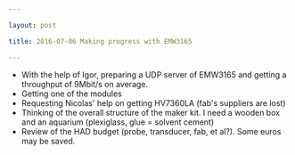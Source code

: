 ```yaml
---

layout: post

title: 2016-07-06 Making progress with EMW3165

---
```



-   With the help of Igor, preparing a UDP server of EMW3165 and getting
    a throughput of 9Mbit/s on average.
-   Getting one of the modules
-   Requesting Nicolas' help on getting HV7360LA (fab's suppliers
    are lost)
-   Thinking of the overall structure of the maker kit. I need a wooden
    box and an aquarium (plexiglass, glue = solvent cement)
-   Review of the HAD budget (probe, transducer, fab, et al?). Some
    euros may be saved.


